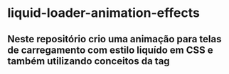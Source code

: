 # liquid-loader-animation-effects

## Neste repositório crio uma animação para telas de carregamento com estilo liquído em CSS e também utilizando conceitos da tag <SVG> de modo intuitivo para usuários.

